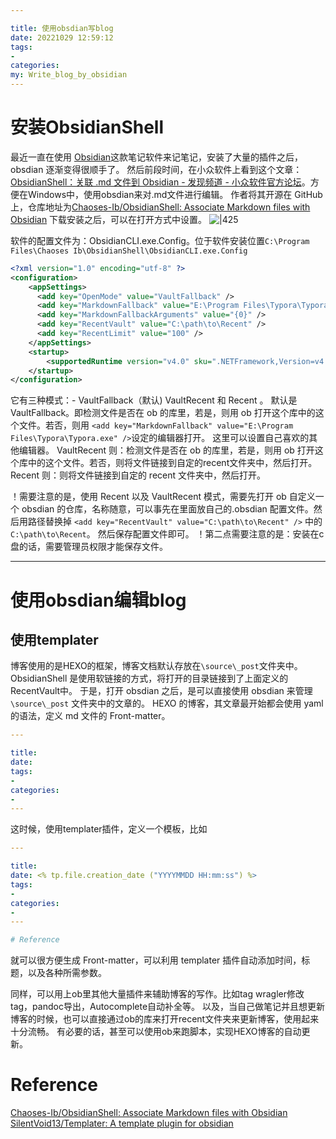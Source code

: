 ```yaml
---

title: 使用obsdian写blog
date: 20221029 12:59:12
tags: 
- 
categories: 
my: Write_blog_by_obsidian
---
```

# 安装ObsidianShell
最近一直在使用 [Obsidian](https://obsidian.md/)这款笔记软件来记笔记，安装了大量的插件之后，obsdian 逐渐变得很顺手了。
然后前段时间，在小众软件上看到这个文章：[ObsidianShell：关联 .md 文件到 Obsidian - 发现频道 - 小众软件官方论坛](https://meta.appinn.net/t/topic/32019)。方便在Windows中，使用obsdian来对.md文件进行编辑。 
作者将其开源在 GitHub 上，仓库地址为[Chaoses-Ib/ObsidianShell: Associate Markdown files with Obsidian](https://github.com/Chaoses-Ib/ObsidianShell)
下载安装之后，可以在打开方式中设置。
![|425](https://vip2.loli.io/2022/10/29/tK3cz26mBrDfsYA.png)

软件的配置文件为：ObsidianCLI.exe.Config。位于软件安装位置`C:\Program Files\Chaoses Ib\ObsidianShell\ObsidianCLI.exe.Config`
```xml
<?xml version="1.0" encoding="utf-8" ?>
<configuration>
    <appSettings>
      <add key="OpenMode" value="VaultFallback" />
      <add key="MarkdownFallback" value="E:\Program Files\Typora\Typora.exe" />
      <add key="MarkdownFallbackArguments" value="{0}" />
      <add key="RecentVault" value="C:\path\to\Recent" />
      <add key="RecentLimit" value="100" />
    </appSettings>
    <startup>
        <supportedRuntime version="v4.0" sku=".NETFramework,Version=v4.8" />
    </startup>
</configuration>
```
它有三种模式：-   VaultFallback（默认)  VaultRecent 和 Recent 。
默认是 VaultFallback。即检测文件是否在 ob 的库里，若是，则用 ob 打开这个库中的这个文件。若否，则用 `<add key="MarkdownFallback" value="E:\Program Files\Typora\Typora.exe" />`设定的编辑器打开。    这里可以设置自己喜欢的其他编辑器。
VaultRecent 则：检测文件是否在 ob 的库里，若是，则用 ob 打开这个库中的这个文件。若否，则将文件链接到自定的recent文件夹中，然后打开。
Recent 则：则将文件链接到自定的 recent 文件夹中，然后打开。

！需要注意的是，使用 Recent 以及 VaultRecent 模式，需要先打开 ob 自定义一个 obsdian 的仓库，名称随意，可以事先在里面放自己的.obsdian 配置文件。然后用路径替换掉 `<add key="RecentVault" value="C:\path\to\Recent" />` 中的 `C:\path\to\Recent`。
然后保存配置文件即可。
！第二点需要注意的是：安装在c盘的话，需要管理员权限才能保存文件。

---
# 使用obsdian编辑blog
## 使用templater
博客使用的是HEXO的框架，博客文档默认存放在`\source\_post`文件夹中。
ObsidianShell 是使用软链接的方式，将打开的目录链接到了上面定义的 RecentVault中。
于是，打开 obsdian 之后，是可以直接使用 obsdian 来管理 `\source\_post` 文件夹中的文章的。
HEXO 的博客，其文章最开始都会使用 yaml 的语法，定义 md 文件的 Front-matter。
```yaml
---

title: 
date: 
tags: 
- 
categories: 
- 
---
```
这时候，使用templater插件，定义一个模板，比如
```yaml
---

title: 
date: <% tp.file.creation_date ("YYYYMMDD HH:mm:ss") %>
tags: 
- 
categories: 
- 
---

# Reference
```
就可以很方便生成 Front-matter，可以利用 templater 插件自动添加时间，标题，以及各种所需参数。

同样，可以用上ob里其他大量插件来辅助博客的写作。比如tag wragler修改tag，pandoc导出，Autocomplete自动补全等。 以及，当自己做笔记并且想更新博客的时候，也可以直接通过ob的库来打开recent文件夹来更新博客，使用起来十分流畅。
有必要的话，甚至可以使用ob来跑脚本，实现HEXO博客的自动更新。
# Reference
[Chaoses-Ib/ObsidianShell: Associate Markdown files with Obsidian](https://github.com/Chaoses-Ib/ObsidianShell)
[SilentVoid13/Templater: A template plugin for obsidian](https://github.com/SilentVoid13/Templater)